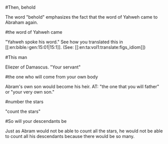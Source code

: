 #Then, behold

The word "behold" emphasizes the fact that the word of Yahweh came to Abraham again.

#the word of Yahweh came

"Yahweh spoke his word." See how you translated this in [[:en:bible:notes:gen:15:01|15:1]]. (See: [[:en:ta:vol1:translate:figs_idiom]])

#This man

Eliezer of Damascus. "Your servant"

#the one who will come from your own body

Abram's own son would become his heir. AT: "the one that you will father" or "your very own son."

#number the stars

"count the stars"

#So will your descendants be

Just as Abram would not be able to count all the stars, he would not be able to count all his descendants because there would be so many.